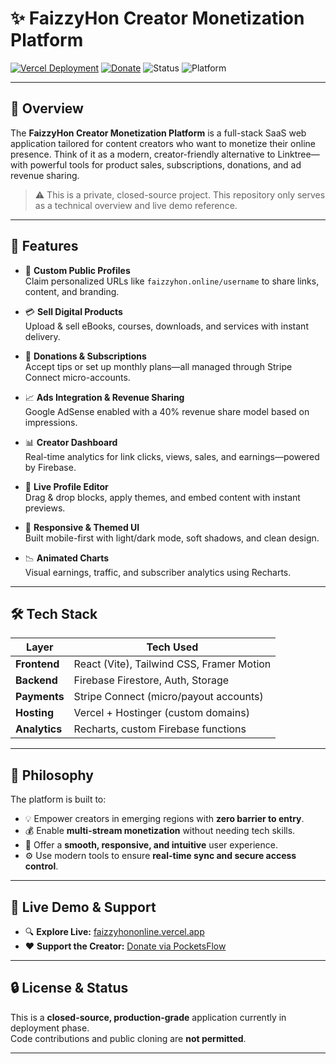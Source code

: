 # ✨ FaizzyHon Creator Monetization Platform

[![Vercel Deployment](https://img.shields.io/badge/Live-Demo-brightgreen?logo=vercel&style=flat-square)](https://faizzyhononline.vercel.app)
[![Donate](https://img.shields.io/badge/Support-Creator-blueviolet?style=flat-square)](https://faizzyhon.pocketsflow.com)
![Status](https://img.shields.io/badge/Project-Private-inactive?style=flat-square)
![Platform](https://img.shields.io/badge/Built%20With-React%20%26%20Firebase-blue?logo=react&style=flat-square)

---

## 🎯 Overview

The **FaizzyHon Creator Monetization Platform** is a full-stack SaaS web application tailored for content creators who want to monetize their online presence. Think of it as a modern, creator-friendly alternative to Linktree—with powerful tools for product sales, subscriptions, donations, and ad revenue sharing.

> ⚠️ This is a private, closed-source project. This repository only serves as a technical overview and live demo reference.

---

## 🌟 Features

- 🔗 **Custom Public Profiles**  
  Claim personalized URLs like `faizzyhon.online/username` to share links, content, and branding.

- 💳 **Sell Digital Products**  
  Upload & sell eBooks, courses, downloads, and services with instant delivery.

- 🎁 **Donations & Subscriptions**  
  Accept tips or set up monthly plans—all managed through Stripe Connect micro-accounts.

- 📈 **Ads Integration & Revenue Sharing**  
  Google AdSense enabled with a 40% revenue share model based on impressions.

- 📊 **Creator Dashboard**  
  Real-time analytics for link clicks, views, sales, and earnings—powered by Firebase.

- 🎨 **Live Profile Editor**  
  Drag & drop blocks, apply themes, and embed content with instant previews.

- 🌙 **Responsive & Themed UI**  
  Built mobile-first with light/dark mode, soft shadows, and clean design.

- 📉 **Animated Charts**  
  Visual earnings, traffic, and subscriber analytics using Recharts.

---

## 🛠️ Tech Stack

| Layer           | Tech Used                             |
|----------------|----------------------------------------|
| **Frontend**    | React (Vite), Tailwind CSS, Framer Motion |
| **Backend**     | Firebase Firestore, Auth, Storage     |
| **Payments**    | Stripe Connect (micro/payout accounts)|
| **Hosting**     | Vercel + Hostinger (custom domains)   |
| **Analytics**   | Recharts, custom Firebase functions   |

---

## 🧠 Philosophy

The platform is built to:

- 💡 Empower creators in emerging regions with **zero barrier to entry**.
- 💰 Enable **multi-stream monetization** without needing tech skills.
- 📱 Offer a **smooth, responsive, and intuitive** user experience.
- ⚙️ Use modern tools to ensure **real-time sync and secure access control**.

---

## 🚀 Live Demo & Support

- 🔍 **Explore Live:** [faizzyhononline.vercel.app](https://faizzyhononline.vercel.app)
- ❤️ **Support the Creator:** [Donate via PocketsFlow](https://faizzyhon.pocketsflow.com)

---

## 🔒 License & Status

This is a **closed-source, production-grade** application currently in deployment phase.  
Code contributions and public cloning are **not permitted**.

---

